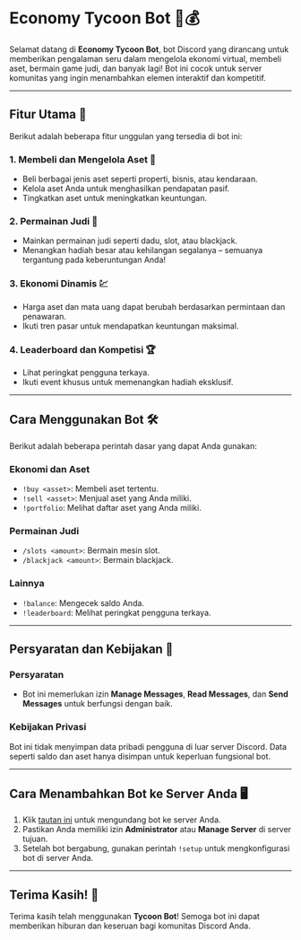 # Economy Tycoon Bot 🤖💰

Selamat datang di **Economy Tycoon Bot**, bot Discord yang dirancang untuk memberikan pengalaman seru dalam mengelola ekonomi virtual, membeli aset, bermain game judi, dan banyak lagi! Bot ini cocok untuk server komunitas yang ingin menambahkan elemen interaktif dan kompetitif.

---

## Fitur Utama 🚀

Berikut adalah beberapa fitur unggulan yang tersedia di bot ini:

### 1. **Membeli dan Mengelola Aset** 🏢
   - Beli berbagai jenis aset seperti properti, bisnis, atau kendaraan.
   - Kelola aset Anda untuk menghasilkan pendapatan pasif.
   - Tingkatkan aset untuk meningkatkan keuntungan.

### 2. **Permainan Judi** 🎲
   - Mainkan permainan judi seperti dadu, slot, atau blackjack.
   - Menangkan hadiah besar atau kehilangan segalanya – semuanya tergantung pada keberuntungan Anda!

### 3. **Ekonomi Dinamis** 💹
   - Harga aset dan mata uang dapat berubah berdasarkan permintaan dan penawaran.
   - Ikuti tren pasar untuk mendapatkan keuntungan maksimal.

### 4. **Leaderboard dan Kompetisi** 🏆
   - Lihat peringkat pengguna terkaya.
   - Ikuti event khusus untuk memenangkan hadiah eksklusif.

---

## Cara Menggunakan Bot 🛠️

Berikut adalah beberapa perintah dasar yang dapat Anda gunakan:

### Ekonomi dan Aset
- `!buy <asset>`: Membeli aset tertentu.
- `!sell <asset>`: Menjual aset yang Anda miliki.
- `!portfolio`: Melihat daftar aset yang Anda miliki.

### Permainan Judi
- `/slots <amount>`: Bermain mesin slot.
- `/blackjack <amount>`: Bermain blackjack.

### Lainnya
- `!balance`: Mengecek saldo Anda.
- `!leaderboard`: Melihat peringkat pengguna terkaya.

---

## Persyaratan dan Kebijakan 📜

### Persyaratan
- Bot ini memerlukan izin **Manage Messages**, **Read Messages**, dan **Send Messages** untuk berfungsi dengan baik.

### Kebijakan Privasi
Bot ini tidak menyimpan data pribadi pengguna di luar server Discord. Data seperti saldo dan aset hanya disimpan untuk keperluan fungsional bot.

---

## Cara Menambahkan Bot ke Server Anda 🖥️

1. Klik [tautan ini]([https://discord.com/oauth2/authorize?client_id=YOUR_BOT_ID&scope=bot&permissions=PERMISSIONS](https://discord.com/oauth2/authorize?client_id=1338303581685678131)) untuk mengundang bot ke server Anda.
2. Pastikan Anda memiliki izin **Administrator** atau **Manage Server** di server tujuan.
3. Setelah bot bergabung, gunakan perintah `!setup` untuk mengkonfigurasi bot di server Anda.

---

## Terima Kasih! 🙏

Terima kasih telah menggunakan **Tycoon Bot**! Semoga bot ini dapat memberikan hiburan dan keseruan bagi komunitas Discord Anda.
